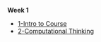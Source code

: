 **Week 1**
- [1-Intro to Course](./Markdown/01_Intro_to_the_course.md)
- [2-Computational Thinking](./Markdown/02_Computational_Thinking.md)
